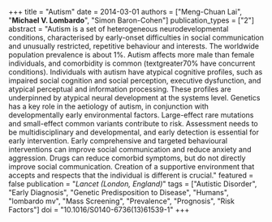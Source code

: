+++
title = "Autism"
date = 2014-03-01
authors = ["Meng-Chuan Lai", "**Michael V. Lombardo**", "Simon Baron-Cohen"]
publication_types = ["2"]
abstract = "Autism is a set of heterogeneous neurodevelopmental conditions, characterised by early-onset difficulties in social communication and unusually restricted, repetitive behaviour and interests. The worldwide population prevalence is about 1%. Autism affects more male than female individuals, and comorbidity is common (textgreater70% have concurrent conditions). Individuals with autism have atypical cognitive profiles, such as impaired social cognition and social perception, executive dysfunction, and atypical perceptual and information processing. These profiles are underpinned by atypical neural development at the systems level. Genetics has a key role in the aetiology of autism, in conjunction with developmentally early environmental factors. Large-effect rare mutations and small-effect common variants contribute to risk. Assessment needs to be multidisciplinary and developmental, and early detection is essential for early intervention. Early comprehensive and targeted behavioural interventions can improve social communication and reduce anxiety and aggression. Drugs can reduce comorbid symptoms, but do not directly improve social communication. Creation of a supportive environment that accepts and respects that the individual is different is crucial."
featured = false
publication = "*Lancet (London, England)*"
tags = ["Autistic Disorder", "Early Diagnosis", "Genetic Predisposition to Disease", "Humans", "lombardo mv", "Mass Screening", "Prevalence", "Prognosis", "Risk Factors"]
doi = "10.1016/S0140-6736(13)61539-1"
+++

